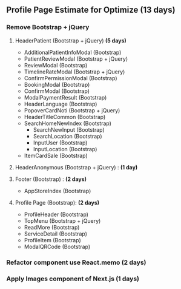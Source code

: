## Profile Page Estimate for Optimize **(13 days)** 

### Remove Bootstrap + jQuery
1. HeaderPatient (Bootstrap + jQuery) **(5 days)** 
     - AdditionalPatientInfoModal (Bootstrap)
     - PatientReviewModal (Bootstrap + jQuery)
     - ReviewModal (Bootstrap)
     - TimelineRateModal (Bootstrap + jQuery)
     - ConfirmPermissionModal (Bootstrap)
     - BookingModal (Bootstrap)
     - ConfirmModal (Bootstrap)
     - ModalPaymentResult (Bootstrap)
     - HeaderLanguage (Bootstrap)
     - PopoverCardNoti (Bootstrap + jQuery)
     - HeaderTitleCommon (Bootstrap)
     - SearchHomeNewIndex (Bootstrap)
       - SearchNewInput (Bootstrap)
       - SearchLocation (Bootstrap)
       - InputUser (Bootstrap)
       - InputLocation (Bootstrap)
     - ItemCardSale (Bootstrap)  
  
2. HeaderAnonymous (Bootstrap + jQuery) : **(1 day)**
   
3. Footer (Bootstrap) : **(2 days)**
   -  AppStoreIndex (Bootstrap)

4. Profile Page (Bootstrap): **(2 days)**
   - ProfileHeader (Bootstrap)
   - TopMenu (Bootstrap + jQuery)
   - ReadMore (Bootstrap)
   - ServiceDetail (Bootstrap)
   - ProfileItem (Bootstrap)
   - ModalQRCode (Bootstrap)

### Refactor component use React.memo **(2 days)**
### Apply Images component of Next.js **(1 days)**


